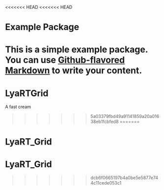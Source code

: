 <<<<<<< HEAD
<<<<<<< HEAD
# Example Package

This is a simple example package. You can use
[Github-flavored Markdown](http://https://guides.github.com/features/mastering-markdown/)
to write your content.
=======
# LyaRTGrid
A fast cream
>>>>>>> 5a03379fbd49a91141859a20a01638eb1fcbfed8
=======
# LyaRT_Grid
# LyaRT_Grid
>>>>>>> dcb6f0665197b4a0be5e5877e744c11cede053c1
